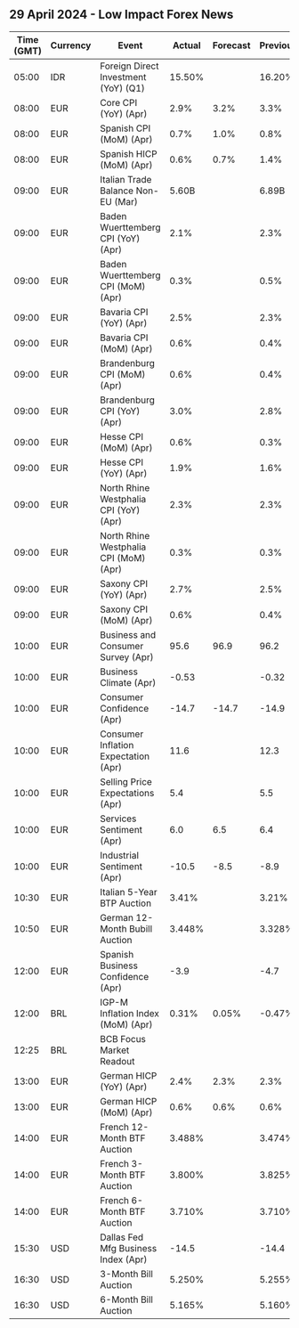 ## 29 April 2024 - Low Impact Forex News

| Time (GMT) | Currency | Event | Actual | Forecast | Previous |
|------|----------|-------|--------|----------|----------|
| 05:00 | IDR | Foreign Direct Investment (YoY) (Q1) | 15.50% |  | 16.20% |
| 08:00 | EUR | Core CPI (YoY) (Apr) | 2.9% | 3.2% | 3.3% |
| 08:00 | EUR | Spanish CPI (MoM) (Apr) | 0.7% | 1.0% | 0.8% |
| 08:00 | EUR | Spanish HICP (MoM) (Apr) | 0.6% | 0.7% | 1.4% |
| 09:00 | EUR | Italian Trade Balance Non-EU (Mar) | 5.60B |  | 6.89B |
| 09:00 | EUR | Baden Wuerttemberg CPI (YoY) (Apr) | 2.1% |  | 2.3% |
| 09:00 | EUR | Baden Wuerttemberg CPI (MoM) (Apr) | 0.3% |  | 0.5% |
| 09:00 | EUR | Bavaria CPI (YoY) (Apr) | 2.5% |  | 2.3% |
| 09:00 | EUR | Bavaria CPI (MoM) (Apr) | 0.6% |  | 0.4% |
| 09:00 | EUR | Brandenburg CPI (MoM) (Apr) | 0.6% |  | 0.4% |
| 09:00 | EUR | Brandenburg CPI (YoY) (Apr) | 3.0% |  | 2.8% |
| 09:00 | EUR | Hesse CPI (MoM) (Apr) | 0.6% |  | 0.3% |
| 09:00 | EUR | Hesse CPI (YoY) (Apr) | 1.9% |  | 1.6% |
| 09:00 | EUR | North Rhine Westphalia CPI (YoY) (Apr) | 2.3% |  | 2.3% |
| 09:00 | EUR | North Rhine Westphalia CPI (MoM) (Apr) | 0.3% |  | 0.3% |
| 09:00 | EUR | Saxony CPI (YoY) (Apr) | 2.7% |  | 2.5% |
| 09:00 | EUR | Saxony CPI (MoM) (Apr) | 0.6% |  | 0.4% |
| 10:00 | EUR | Business and Consumer Survey (Apr) | 95.6 | 96.9 | 96.2 |
| 10:00 | EUR | Business Climate (Apr) | -0.53 |  | -0.32 |
| 10:00 | EUR | Consumer Confidence (Apr) | -14.7 | -14.7 | -14.9 |
| 10:00 | EUR | Consumer Inflation Expectation (Apr) | 11.6 |  | 12.3 |
| 10:00 | EUR | Selling Price Expectations (Apr) | 5.4 |  | 5.5 |
| 10:00 | EUR | Services Sentiment (Apr) | 6.0 | 6.5 | 6.4 |
| 10:00 | EUR | Industrial Sentiment (Apr) | -10.5 | -8.5 | -8.9 |
| 10:30 | EUR | Italian 5-Year BTP Auction | 3.41% |  | 3.21% |
| 10:50 | EUR | German 12-Month Bubill Auction | 3.448% |  | 3.328% |
| 12:00 | EUR | Spanish Business Confidence (Apr) | -3.9 |  | -4.7 |
| 12:00 | BRL | IGP-M Inflation Index (MoM) (Apr) | 0.31% | 0.05% | -0.47% |
| 12:25 | BRL | BCB Focus Market Readout |  |  |  |
| 13:00 | EUR | German HICP (YoY) (Apr) | 2.4% | 2.3% | 2.3% |
| 13:00 | EUR | German HICP (MoM) (Apr) | 0.6% | 0.6% | 0.6% |
| 14:00 | EUR | French 12-Month BTF Auction | 3.488% |  | 3.474% |
| 14:00 | EUR | French 3-Month BTF Auction | 3.800% |  | 3.825% |
| 14:00 | EUR | French 6-Month BTF Auction | 3.710% |  | 3.710% |
| 15:30 | USD | Dallas Fed Mfg Business Index (Apr) | -14.5 |  | -14.4 |
| 16:30 | USD | 3-Month Bill Auction | 5.250% |  | 5.255% |
| 16:30 | USD | 6-Month Bill Auction | 5.165% |  | 5.160% |

